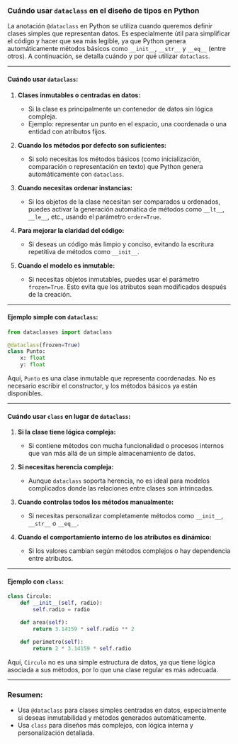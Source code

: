 ﻿### **Cuándo usar `dataclass` en el diseño de tipos en Python**

La anotación `@dataclass` en Python se utiliza cuando queremos definir clases simples que representan datos. Es especialmente útil para simplificar el código y hacer que sea más legible, ya que Python genera automáticamente métodos básicos como `__init__`, `__str__` y `__eq__` (entre otros). A continuación, se detalla cuándo y por qué utilizar `dataclass`.

----------

#### **Cuándo usar `dataclass`:**

1.  **Clases inmutables o centradas en datos:**
    
    -   Si la clase es principalmente un contenedor de datos sin lógica compleja.
    -   Ejemplo: representar un punto en el espacio, una coordenada o una entidad con atributos fijos.
2.  **Cuando los métodos por defecto son suficientes:**
    
    -   Si solo necesitas los métodos básicos (como inicialización, comparación o representación en texto) que Python genera automáticamente con `dataclass`.
3.  **Cuando necesitas ordenar instancias:**
    
    -   Si los objetos de la clase necesitan ser comparados u ordenados, puedes activar la generación automática de métodos como `__lt__`, `__le__`, etc., usando el parámetro `order=True`.
4.  **Para mejorar la claridad del código:**
    
    -   Si deseas un código más limpio y conciso, evitando la escritura repetitiva de métodos como `__init__`.
5.  **Cuando el modelo es inmutable:**
    
    -   Si necesitas objetos inmutables, puedes usar el parámetro `frozen=True`. Esto evita que los atributos sean modificados después de la creación.

----------

#### **Ejemplo simple con `dataclass`:**

```python
from dataclasses import dataclass

@dataclass(frozen=True)
class Punto:
    x: float
    y: float

```

Aquí, `Punto` es una clase inmutable que representa coordenadas. No es necesario escribir el constructor, y los métodos básicos ya están disponibles.

----------

#### **Cuándo usar `class` en lugar de `dataclass`:**

1.  **Si la clase tiene lógica compleja:**
    
    -   Si contiene métodos con mucha funcionalidad o procesos internos que van más allá de un simple almacenamiento de datos.
2.  **Si necesitas herencia compleja:**
    
    -   Aunque `dataclass` soporta herencia, no es ideal para modelos complicados donde las relaciones entre clases son intrincadas.
3.  **Cuando controlas todos los métodos manualmente:**
    
    -   Si necesitas personalizar completamente métodos como `__init__`, `__str__` o `__eq__`.
4.  **Cuando el comportamiento interno de los atributos es dinámico:**
    
    -   Si los valores cambian según métodos complejos o hay dependencia entre atributos.

----------

#### **Ejemplo con `class`:**

```python
class Circulo:
    def __init__(self, radio):
        self.radio = radio

    def area(self):
        return 3.14159 * self.radio ** 2

    def perimetro(self):
        return 2 * 3.14159 * self.radio

```

Aquí, `Circulo` no es una simple estructura de datos, ya que tiene lógica asociada a sus métodos, por lo que una clase regular es más adecuada.

----------

### **Resumen:**

-   Usa `@dataclass` para clases simples centradas en datos, especialmente si deseas inmutabilidad y métodos generados automáticamente.
-   Usa `class` para diseños más complejos, con lógica interna y personalización detallada.
